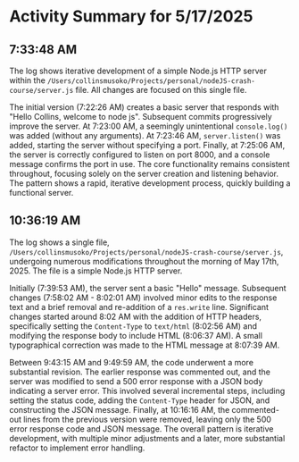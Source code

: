 # Activity Summary for 5/17/2025

## 7:33:48 AM
The log shows iterative development of a simple Node.js HTTP server within the `/Users/collinsmusoko/Projects/personal/nodeJS-crash-course/server.js` file.  All changes are focused on this single file.

The initial version (7:22:26 AM) creates a basic server that responds with "Hello Collins, welcome to node js". Subsequent commits progressively improve the server.  At 7:23:00 AM, a seemingly unintentional `console.log()` was added (without any arguments). At 7:23:46 AM, `server.listen()` was added, starting the server without specifying a port. Finally, at 7:25:06 AM, the server is correctly configured to listen on port 8000, and a console message confirms the port in use.  The core functionality remains consistent throughout, focusing solely on the server creation and listening behavior. The pattern shows a rapid, iterative development process, quickly building a functional server.


## 10:36:19 AM
The log shows a single file, `/Users/collinsmusoko/Projects/personal/nodeJS-crash-course/server.js`, undergoing numerous modifications throughout the morning of May 17th, 2025.  The file is a simple Node.js HTTP server.

Initially (7:39:53 AM), the server sent a basic "Hello" message.  Subsequent changes (7:58:02 AM - 8:02:01 AM) involved minor edits to the response text and a brief removal and re-addition of a `res.write` line.  Significant changes started around 8:02 AM with the addition of HTTP headers, specifically setting the `Content-Type` to `text/html` (8:02:56 AM) and modifying the response body to include HTML (8:06:37 AM).  A small typographical correction was made to the HTML message at 8:07:39 AM.

Between 9:43:15 AM and 9:49:59 AM, the code underwent a more substantial revision.  The earlier response was commented out, and the server was modified to send a 500 error response with a JSON body indicating a server error.  This involved several incremental steps, including setting the status code, adding the `Content-Type` header for JSON, and constructing the JSON message.  Finally, at 10:16:16 AM, the commented-out lines from the previous version were removed, leaving only the 500 error response code and JSON message.  The overall pattern is iterative development, with multiple minor adjustments and a later, more substantial refactor to implement error handling.
